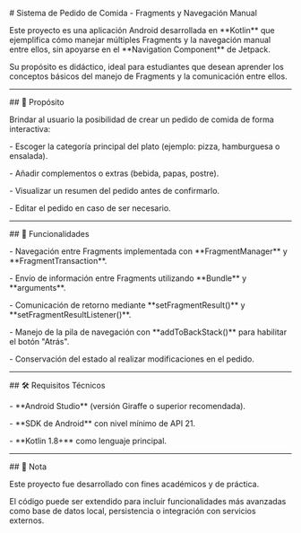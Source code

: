 \# Sistema de Pedido de Comida - Fragments y Navegación Manual



Este proyecto es una aplicación Android desarrollada en \*\*Kotlin\*\* que ejemplifica cómo manejar múltiples Fragments y la navegación manual entre ellos, sin apoyarse en el \*\*Navigation Component\*\* de Jetpack.  

Su propósito es didáctico, ideal para estudiantes que desean aprender los conceptos básicos del manejo de Fragments y la comunicación entre ellos.



---



\## 🎯 Propósito



Brindar al usuario la posibilidad de crear un pedido de comida de forma interactiva:



\- Escoger la categoría principal del plato (ejemplo: pizza, hamburguesa o ensalada).

\- Añadir complementos o extras (bebida, papas, postre).

\- Visualizar un resumen del pedido antes de confirmarlo.

\- Editar el pedido en caso de ser necesario.



---



\## 🚀 Funcionalidades



\- Navegación entre Fragments implementada con \*\*FragmentManager\*\* y \*\*FragmentTransaction\*\*.  

\- Envío de información entre Fragments utilizando \*\*Bundle\*\* y \*\*arguments\*\*.  

\- Comunicación de retorno mediante \*\*setFragmentResult()\*\* y \*\*setFragmentResultListener()\*\*.  

\- Manejo de la pila de navegación con \*\*addToBackStack()\*\* para habilitar el botón "Atrás".  

\- Conservación del estado al realizar modificaciones en el pedido.  



---



\## 🛠️ Requisitos Técnicos



\- \*\*Android Studio\*\* (versión Giraffe o superior recomendada).  

\- \*\*SDK de Android\*\* con nivel mínimo de API 21.  

\- \*\*Kotlin 1.8+\*\* como lenguaje principal.  



---



\## 📌 Nota



Este proyecto fue desarrollado con fines académicos y de práctica.  

El código puede ser extendido para incluir funcionalidades más avanzadas como base de datos local, persistencia o integración con servicios externos.



